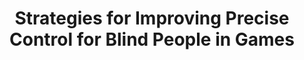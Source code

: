 ---
###############
# DO NOT EDIT
layout: proposal
###############

###############
# TO EDIT
# pub title
title: "Strategies for Improving Precise Control for Blind People in Games"

# publication image
image:
 name: aiming.jpg
 alt-text: "a target with an arrow in the middle" # provide a short description for the image #a11y

# short description of the publication
motivation: "Blind people want to play mainstream digital games, despite their overall inaccessibility. In our prior work, we have investigated the strategies employed by some blind gamers to overcome the barriers found in visual-centric mainstream games. One of the main untackled barriers - especially in 3D games - is the ability to deal with the perspective of the world (or camera), for instance, due to misunderstandings of the camera direction (e.g., aiming too high or too low). This poses greater difficulties in tasks that require precision, such as aiming at a specific target."

work: "In this topic, you will explore different solutions for controlling a camera and assisting in aiming tasks, keeping in mind not only accessibility but also engagement and a sense of fairness in the game (e.g., assisting a blind user too much in a competitive game, may make the game unbalanced and unfair). The work will include developing environments and games in Unity, and involving blind people in user studies."

# people associated with the publication
people:
 - jpvg
 - afpr

###
---